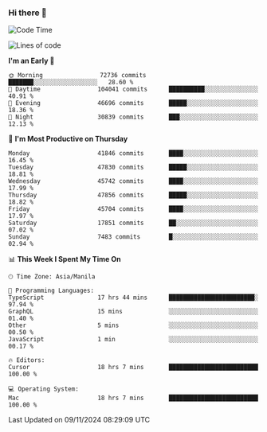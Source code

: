 ### Hi there 👋

<!--START_SECTION:waka-->
![Code Time](http://img.shields.io/badge/Code%20Time-5%2C691%20hrs%2019%20mins-blue)

![Lines of code](https://img.shields.io/badge/From%20Hello%20World%20I%27ve%20Written-116.3%20million%20lines%20of%20code-blue)

**I'm an Early 🐤** 

```text
🌞 Morning                72736 commits       ███████░░░░░░░░░░░░░░░░░░   28.60 % 
🌆 Daytime                104041 commits      ██████████░░░░░░░░░░░░░░░   40.91 % 
🌃 Evening                46696 commits       █████░░░░░░░░░░░░░░░░░░░░   18.36 % 
🌙 Night                  30839 commits       ███░░░░░░░░░░░░░░░░░░░░░░   12.13 % 
```
📅 **I'm Most Productive on Thursday** 

```text
Monday                   41846 commits       ████░░░░░░░░░░░░░░░░░░░░░   16.45 % 
Tuesday                  47830 commits       █████░░░░░░░░░░░░░░░░░░░░   18.81 % 
Wednesday                45742 commits       ████░░░░░░░░░░░░░░░░░░░░░   17.99 % 
Thursday                 47856 commits       █████░░░░░░░░░░░░░░░░░░░░   18.82 % 
Friday                   45704 commits       ████░░░░░░░░░░░░░░░░░░░░░   17.97 % 
Saturday                 17851 commits       ██░░░░░░░░░░░░░░░░░░░░░░░   07.02 % 
Sunday                   7483 commits        █░░░░░░░░░░░░░░░░░░░░░░░░   02.94 % 
```


📊 **This Week I Spent My Time On** 

```text
🕑︎ Time Zone: Asia/Manila

💬 Programming Languages: 
TypeScript               17 hrs 44 mins      ████████████████████████░   97.94 % 
GraphQL                  15 mins             ░░░░░░░░░░░░░░░░░░░░░░░░░   01.40 % 
Other                    5 mins              ░░░░░░░░░░░░░░░░░░░░░░░░░   00.50 % 
JavaScript               1 min               ░░░░░░░░░░░░░░░░░░░░░░░░░   00.17 % 

🔥 Editors: 
Cursor                   18 hrs 7 mins       █████████████████████████   100.00 % 

💻 Operating System: 
Mac                      18 hrs 7 mins       █████████████████████████   100.00 % 
```


 Last Updated on 09/11/2024 08:29:09 UTC
<!--END_SECTION:waka-->


<!--
**rad182/rad182** is a ✨ _special_ ✨ repository because its `README.md` (this file) appears on your GitHub profile.

Here are some ideas to get you started:

- 🔭 I’m currently working on ...
- 🌱 I’m currently learning ...
- 👯 I’m looking to collaborate on ...
- 🤔 I’m looking for help with ...
- 💬 Ask me about ...
- 📫 How to reach me: ...
- 😄 Pronouns: ...
- ⚡ Fun fact: ...
-->
